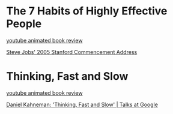 
# The 7 Habits of Highly Effective People

[youtube animated book review](https://www.youtube.com/watch?v=ktlTxC4QG8g)

[Steve Jobs' 2005 Stanford Commencement Address](https://www.youtube.com/watch?v=UF8uR6Z6KLc&t=619s)

# Thinking, Fast and Slow

[youtube animated book review](https://www.youtube.com/watch?v=uqXVAo7dVRU)

[Daniel Kahneman: 'Thinking, Fast and Slow' | Talks at Google](https://www.youtube.com/watch?v=CjVQJdIrDJ0)
